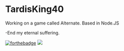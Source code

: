 # TardisKing40
Working on a game called Alternate.
Based in Node.JS

-End my eternal suffering.

[![forthebadge](https://forthebadge.com/images/badges/not-a-bug-a-feature.svg)](https://forthebadge.com)
![](https://discord.c99.nl/widget/theme-3/275015570284478466.png)
